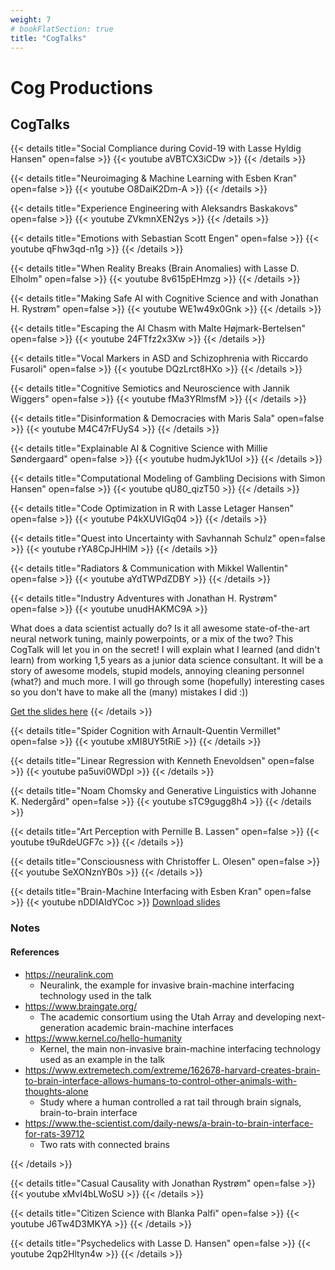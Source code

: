 ```yaml
---
weight: 7
# bookFlatSection: true
title: "CogTalks"
---
```


# Cog Productions

## CogTalks
{{< details title="Social Compliance during Covid-19 with Lasse Hyldig Hansen" open=false >}}
{{< youtube aVBTCX3iCDw >}}
{{< /details >}}

{{< details title="Neuroimaging & Machine Learning with Esben Kran" open=false >}}
{{< youtube O8DaiK2Dm-A >}}
{{< /details >}}

{{< details title="Experience Engineering with Aleksandrs Baskakovs" open=false >}}
{{< youtube ZVkmnXEN2ys >}}
{{< /details >}}

{{< details title="Emotions with Sebastian Scott Engen" open=false >}}
{{< youtube qFhw3qd-n1g >}}
{{< /details >}}

{{< details title="When Reality Breaks (Brain Anomalies) with Lasse D. Elholm" open=false >}}
{{< youtube 8v615pEHmzg >}}
{{< /details >}}

{{< details title="Making Safe AI with Cognitive Science and with Jonathan H. Rystrøm" open=false >}}
{{< youtube WE1w49x0Gnk >}}
{{< /details >}}

{{< details title="Escaping the AI Chasm with Malte Højmark-Bertelsen" open=false >}}
{{< youtube 24FTfz2x3Xw >}}
{{< /details >}}

{{< details title="Vocal Markers in ASD and Schizophrenia with Riccardo Fusaroli" open=false >}}
{{< youtube DQzLrct8HXo >}}
{{< /details >}}

{{< details title="Cognitive Semiotics and Neuroscience with Jannik Wiggers" open=false >}}
{{< youtube fMa3YRlmsfM >}}
{{< /details >}}

{{< details title="Disinformation & Democracies with Maris Sala" open=false >}}
{{< youtube M4C47rFUyS4 >}}
{{< /details >}}

{{< details title="Explainable AI & Cognitive Science with Millie Søndergaard" open=false >}}
{{< youtube hudmJyk1UoI >}}
{{< /details >}}

{{< details title="Computational Modeling of Gambling Decisions with Simon Hansen" open=false >}}
{{< youtube qU80_qizT50 >}}
{{< /details >}}

{{< details title="Code Optimization in R with Lasse Letager Hansen" open=false >}}
{{< youtube P4kXUVIGq04 >}}
{{< /details >}}

{{< details title="Quest into Uncertainty with Savhannah Schulz" open=false >}}
{{< youtube rYA8CpJHHlM >}}
{{< /details >}}

{{< details title="Radiators & Communication with Mikkel Wallentin" open=false >}}
{{< youtube aYdTWPdZDBY >}}
{{< /details >}}

{{< details title="Industry Adventures with Jonathan H. Rystrøm" open=false >}}
{{< youtube unudHAKMC9A >}}

What does a data scientist actually do? Is it all awesome state-of-the-art neural network tuning, mainly powerpoints, or a mix of the two? This CogTalk will let you in on the secret! I will explain what I learned (and didn't learn) from working 1,5 years as a junior data science consultant. It will be a story of awesome models, stupid models, annoying cleaning personnel (what?) and much more. I will go through some (hopefully) interesting cases so you don't have to make all the (many) mistakes I did :))

[Get the slides here](/cogtalks/jonathan-industry.pptx)
{{< /details >}}

{{< details title="Spider Cognition with Arnault-Quentin Vermillet" open=false >}}
{{< youtube xMI8UY5tRiE >}}
{{< /details >}}

{{< details title="Linear Regression with Kenneth Enevoldsen" open=false >}}
{{< youtube pa5uvi0WDpI >}}
{{< /details >}}

{{< details title="Noam Chomsky and Generative Linguistics with Johanne K. Nedergård" open=false >}}
{{< youtube sTC9gugg8h4 >}}
{{< /details >}}

{{< details title="Art Perception with Pernille B. Lassen" open=false >}}
{{< youtube t9uRdeUGF7c >}}
{{< /details >}}

{{< details title="Consciousness with Christoffer L. Olesen" open=false >}}
{{< youtube SeXONznYB0s >}}
{{< /details >}}


{{< details title="Brain-Machine Interfacing with Esben Kran" open=false >}}
{{< youtube nDDIAIdYCoc >}}
[Download slides](../../../cogtalks/brain-machine/slides.pdf)

### Notes

#### References

- <https://neuralink.com>
  - Neuralink, the example for invasive brain-machine interfacing technology used in the talk
- <https://www.braingate.org/>
  - The academic consortium using the Utah Array and developing next-generation academic brain-machine interfaces
- <https://www.kernel.co/hello-humanity>
  - Kernel, the main non-invasive brain-machine interfacing technology used as an example in the talk
- <https://www.extremetech.com/extreme/162678-harvard-creates-brain-to-brain-interface-allows-humans-to-control-other-animals-with-thoughts-alone>
  - Study where a human controlled a rat tail through brain signals, brain-to-brain interface
- <https://www.the-scientist.com/daily-news/a-brain-to-brain-interface-for-rats-39712>
  - Two rats with connected brains

{{< /details >}}


{{< details title="Casual Causality with Jonathan Rystrøm" open=false >}}
{{< youtube xMvI4bLWoSU >}}
{{< /details >}}


{{< details title="Citizen Science with Blanka Palfi" open=false >}}
{{< youtube J6Tw4D3MKYA >}}
{{< /details >}}

{{< details title="Psychedelics with Lasse D. Hansen" open=false >}}
{{< youtube 2qp2Hltyn4w >}}
{{< /details >}}